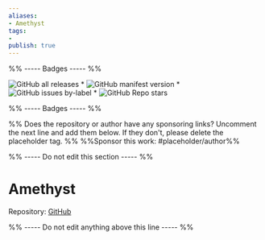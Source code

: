 ```yaml
---
aliases:
- Amethyst
tags: 
- 
publish: true
---
```


%% ----- Badges ----- %%

![GitHub all releases](https://img.shields.io/github/downloads/cotemaxime/obsidian-amethyst/total?color=573E7A&logo=github&style=for-the-badge) * ![GitHub manifest version](https://img.shields.io/github/manifest-json/v/cotemaxime/obsidian-amethyst?color=573E7A&logo=github&style=for-the-badge) * ![GitHub issues by-label](https://img.shields.io/github/issues/cotemaxime/obsidian-amethyst/help%20wanted?color=573E7A&logo=github&style=for-the-badge) * ![GitHub Repo stars](https://img.shields.io/github/stars/cotemaxime/obsidian-amethyst?color=573E7A&logo=github&style=for-the-badge)

%% ----- Badges ----- %%

%% Does the repository or author have any sponsoring links? Uncomment the next line and add them below. If they don't, please delete the placeholder tag. %%
%%Sponsor this work: #placeholder/author%%

%% ----- Do not edit this section ----- %%

# Amethyst

Repository: [GitHub](https://github.com/cotemaxime/obsidian-amethyst)



%% ----- Do not edit anything above this line ----- %% 
